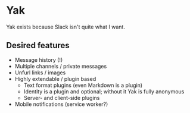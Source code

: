 # Yak

Yak exists because Slack isn't quite what I want.

## Desired features

  - Message history (!)
  - Multiple channels / private messages
  - Unfurl links / images
  - Highly extendable / plugin based
    - Text format plugins (even Markdown is a plugin)
    - Identity is a plugin and optional; without it Yak is fully anonymous
    - Server- and client-side plugins
  - Mobile notifications (service worker?)
